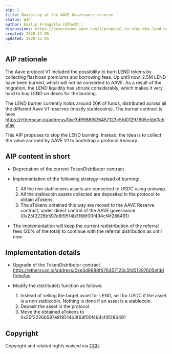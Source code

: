 ```yaml
---
aip: 2
title: Bootstrap of the AAVE Governance reserve
status: WIP
author: Emilio Frangella (@The3D_)
discussions: https://governance.aave.com/t/proposal-to-stop-the-lend-burning-and-start-building-an-aave-governance-treasury/1012
created: 2020-11-05
updated: 2020-11-05
---
```


## AIP rationale

The Aave protocol V1 included the possibility to burn LEND tokens by collecting flashloan premiums and borrowing fees. Up until now, 2.5M LEND have been burned, which will not be converted to AAVE.
As a result of the migration, the LEND liquidity has shrunk considerably, which makes it very hard to buy LEND on dexes for the burning.

The LEND burner currently holds around 20K of funds, distributed across all the different Aave V1 reserves (mostly stablecoins). The burner contract is here https://etherscan.io/address/0xe3d9988f676457123c5fd01297605efdd0cba1ae 

This AIP proposes to stop the LEND burning. Instead, the idea is to collect the value accrued by AAVE V1 to bootstrap a protocol treasury. 

## AIP content in short

- Deprecation of the current TokenDistributor contract
- Implementation of the following strategy instead of burning:
  
  1. All the non stablecoins assets are converted to USDC using uniswap.
  2. All the stablecoin assets collected are deposited in the protocol to obtain aTokens.
  3. The aTokens obtained this way are moved to the AAVE Reserve contract, under direct control of the AAVE governance (0x25f2226b597e8f9514b3f68f00f494cf4f286491)

- The implementation will keep the current redistribution of the referral fees (20% of the total) to continue with the referral distribution as until now.

## Implementation details

- Upgrade of the TokenDistributor contract https://etherscan.io/address/0xe3d9988f676457123c5fd01297605efdd0cba1ae 
- Modify the distribute() function as follows:

  1. Instead of selling the target asset for LEND, sell for USDC if the asset is a non stablecoin. Nothing is done if an asset is a stablecoin.
  2. Deposit the asset in the protocol.
  3. Move the obtained aTokens to 0x25f2226b597e8f9514b3f68f00f494cf4f286491
  
  
## Copyright

Copyright and related rights waived via [CC0](https://creativecommons.org/publicdomain/zero/1.0/).
